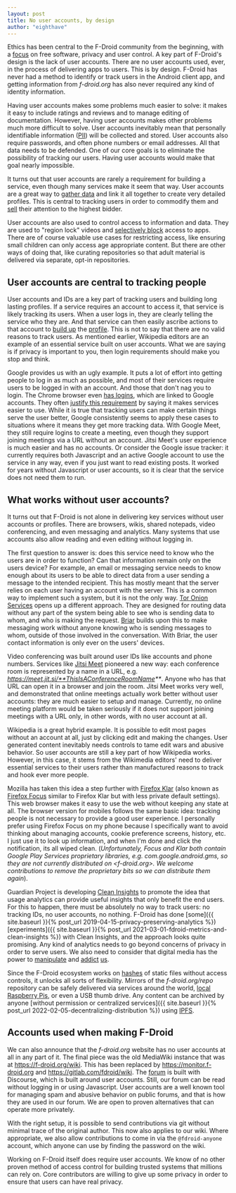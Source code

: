 ```yaml
---
layout: post
title: No user accounts, by design
author: "eighthave"
---
```


Ethics has been central to the F-Droid community from the beginning, with a
[focus](https://www.ethicsinapps.eu/) on free software, privacy and user
control. A key part of F-Droid's design is the lack of user accounts.  There are
no user accounts used, ever, in the process of delivering apps to users.  This
is by design.  F-Droid has never had a method to identify or track users in the
Android client app, and getting information from _f-droid.org_ has also never
required any kind of identity information.

Having user accounts makes some problems much easier to solve: it makes it easy
to include ratings and reviews and to manage editing of documentation.  However,
having user accounts makes other problems much more difficult to solve.  User
accounts inevitably mean that personally identifiable information
([PII](https://en.wikipedia.org/wiki/Personal_data)) will be collected and
stored. User accounts also require passwords, and often phone numbers or email
addresses. All that data needs to be defended.  One of our core goals is to
eliminate the possibility of tracking our users. Having user accounts would make
that goal nearly impossible.

It turns out that user accounts are rarely a requirement for building a service,
even though many services make it seem that way.  User accounts are a great way
to [gather data](https://www.theguardian.com/commentisfree/2018/mar/28/all-the-data-facebook-google-has-on-you-privacy)
and link it all together to create very detailed profiles.  This is central to
tracking users in order to commodify them and
[sell](https://themarkup.org/ask-the-markup/2022/02/03/is-momentum-shifting-toward-a-ban-on-behavioral-advertising)
their attention to the highest bidder.

User accounts are also used to control access to information and data.  They are
used to "region lock" videos and [selectively block](https://www.bbc.com/news/technology-58921230)
access to apps.  There are of course valuable use cases for restricting access,
like ensuring small children can only access age appropriate content.  But there
are other ways of doing that, like curating repositories so that adult material
is delivered via separate, opt-in repositories.


## User accounts are central to tracking people

User accounts and IDs are a key part of tracking users and building long lasting
profiles. If a service requires an account to access it, that service is likely
tracking its users. When a user logs in, they are clearly telling the service
who they are.  And that service can then easily ascribe actions to that account
to [build up](https://segment.com/docs/guides/how-to-guides/cross-channel-tracking/)
the [profile](https://web.archive.org/web/20210509110405/https://amplitude.com/user-analysis).
This is not to say that there are no valid reasons to track users.  As mentioned
earlier, Wikipedia editors are an example of an essential service built on user
accounts.  What we are saying is if privacy is important to you, then login
requirements should make you stop and think.

Google provides us with an ugly example.  It puts a lot of effort into getting
people to log in as much as possible, and most of their services require users
to be logged in with an account.  And those that don't nag you to login.  The
Chrome browser even [has logins](https://blog.cryptographyengineering.com/2018/09/23/why-im-leaving-chrome/),
which are linked to Google accounts. They often
[justify this requirement](https://mashable.com/article/google-chrome-69-forced-login)
by saying it makes services easier to use.  While it is true that tracking users
can make certain things serve the user better, Google consistently seems to
apply these cases to situations where it means they get more tracking data.
With Google Meet, they still require logins to create a meeting, even though
they support joining meetings via a URL without an account.  Jitsi Meet's user
experience is much easier and has no accounts.  Or consider the Google issue
tracker: it currently requires both Javascript and an active Google account to
use the service in any way, even if you just want to read existing posts.  It
worked for years without Javascript or user accounts, so it is clear that the
service does not need them to run.


## What works without user accounts?

It turns out that F-Droid is not alone in delivering key services without user
accounts or profiles.  There are browsers, wikis, shared notepads, video
conferencing, and even messaging and analytics.  Many systems that use accounts
also allow reading and even editing without logging in.

The first question to answer is: does this service need to know who the users
are in order to function?  Can that information remain only on the users device?
For example, an email or messaging service needs to know enough about its users
to be able to direct data from a user sending a message to the intended
recipient.  This has mostly meant that the server relies on each user having an
account with the server.  This is a common way to implement such a system, but
it is not the only way.  [Tor Onion Services](https://community.torproject.org/onion-services/)
opens up a different approach. They are designed for routing data without any
part of the system being able to see who is sending data to whom, and who is
making the request.  [Briar](https://briarproject.org/how-it-works/) builds upon
this to make messaging work without anyone knowing who is sending messages to
whom, outside of those involved in the conversation.  With Briar, the user
contact information is only ever on the users' devices.

Video conferencing was built around user IDs like accounts and phone numbers.
Services like [Jitsi Meet](https://jitsi.org/jitsi-meet/) pioneered a new way:
each conference room is represented by a name in a URL,
e.g. _https://meet.jit.si/**ThisIsAConferenceRoomName**_.  Anyone who has that
URL can open it in a browser and join the room.  Jitsi Meet works very well, and
demonstrated that online meetings actually work better without user accounts:
they are much easier to setup and manage.  Currently, no online meeting platform
would be taken seriously if it does not support joining meetings with a URL
only, in other words, with no user account at all.

Wikipedia is a great hybrid example. It is possible to edit most pages without
an account at all, just by clicking edit and making the changes.  User generated
content inevitably needs controls to tame edit wars and abusive behavior.  So
user accounts are still a key part of how Wikipedia works.  However, in this
case, it stems from the Wikimedia editors' need to deliver essential services to
their users rather than manufactured reasons to track and hook ever more people.

Mozilla has taken this idea a step further with
[Firefox Klar](https://support.mozilla.org/en-US/kb/what-firefox-klar-android)
(also known as [Firefox Focus](https://www.mozilla.org/firefox/browsers/mobile/focus/)
similar to Firefox Klar but with less private default settings).  This web
browser makes it easy to use the web without keeping any state at all. The
browser version for mobiles follows the same basic idea: tracking people is not
necessary to provide a good user experience. I personally prefer using Firefox
Focus on my phone because I specifically want to avoid thinking about managing
accounts, cookie preference screens, history, etc.  I just use it to look up
information, and when I'm done and click the notification, its all wiped clean.
(_Unfortunately, Focus and Klar both contain Google Play Services proprietary
libraries, e.g. _com.google.android.gms_, so they are not currently distributed
on <f-droid.org>. We welcome contributions to remove the proprietary bits so we
can distribute them again_).

Guardian Project is developing [Clean Insights](https://cleaninsights.org/) to
promote the idea that usage analytics can provide useful insights that only
benefit the end users. For this to happen, there must be absolutely no way to
track users: no tracking IDs, no user accounts, no nothing.  F-Droid has done
[some]({{ site.baseurl }}{% post_url 2019-04-15-privacy-preserving-analytics %})
[experiments]({{ site.baseurl }}{% post_url 2021-03-01-fdroid-metrics-and-clean-insights %})
with Clean Insights, and the approach looks quite promising.  Any kind of
analytics needs to go beyond concerns of privacy in order to serve users.  We
also need to consider that digital media has the power to
[manipulate](https://guardianproject.info/2021/02/18/usability-the-wonderful-powerful-idea-that-betrayed-us/)
and [addict](https://www.wired.com/story/phone-addiction-formula/)
[us](https://sitn.hms.harvard.edu/flash/2018/dopamine-smartphones-battle-time/).

Since the F-Droid ecosystem works on
[hashes](https://en.wikipedia.org/wiki/Cryptographic_hash_function) of static
files without access controls, it unlocks all sorts of flexibility.  Mirrors of
the _f-droid.org/repo_ repository can be safely delivered via services around
the world, [local Raspberry Pis](https://gitlab.com/guardianproject/wind-offline-fdroid-repo-on-rpi),
or even a USB thumb drive.  Any content can be archived by anyone
[without permission or centralized services]({{ site.baseurl }}{% post_url 2022-02-05-decentralizing-distribution %})
using [IPFS](https://en.wikipedia.org/wiki/InterPlanetary_File_System).


## Accounts used when making F-Droid

We can also announce that the _f-droid.org_ website has no user accounts at all
in any part of it.  The final piece was the old MediaWiki instance that was at
<https://f-droid.org/wiki>.  This has been replaced by
<https://monitor.f-droid.org> and https://gitlab.com/fdroid/wiki.  The
[forum](https://forum.f-droid.org) is built with Discourse, which is built
around user accounts.  Still, our forum can be read without logging in or using
Javascript.  User accounts are a well known tool for managing spam and abusive
behavior on public forums, and that is how they are used in our forum.  We are
open to proven alternatives that can operate more privately.

With the right setup, it is possible to send contributions via git without minimal
trace of the original author.  This now also applies to our wiki.  Where
appropriate, we also allow contributions to come in via the `@fdroid-anyone`
account, which anyone can use by finding the password on the wiki.

Working on F-Droid itself does require user accounts.  We know of no
other proven method of access control for building trusted systems
that millions can rely on.  Core contributors are willing to give up
some privacy in order to ensure that users can have real privacy.
